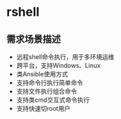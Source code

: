 # rshell

## 需求场景描述

- 远程shell命令执行，用于多环境运维
- 跨平台，支持Windows、Linux
- 类Ansible使用方式
- 支持命令行执行简单命令
- 支持文件执行组合命令
- 支持类cmd交互式命令执行
- 支持快速切root用户

